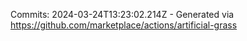 Commits: 2024-03-24T13:23:02.214Z - Generated via https://github.com/marketplace/actions/artificial-grass
<br>
